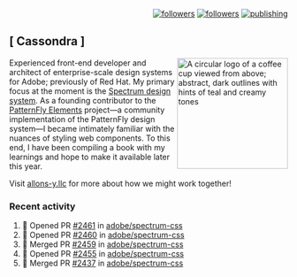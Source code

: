 <p align="right"><a rel="me" href="https://front-end.social/@castastrophe">
    <img alt="followers" title="Follow me on Mastodon" src="https://img.shields.io/mastodon/follow/109297102751309835?domain=https%3A%2F%2Ffront-end.social&label=Follow&logo=mastodon&logoColor=white&style=for-the-badge&labelColor=008080&color=006969"/></a>
  <a href="https://codepen.io/castastrophe/">
    <img alt="followers" title="Follow me on CodePen" src="https://img.shields.io/badge/16-1?color=640464&labelColor=7c007c&style=for-the-badge&logo=codepen&label=Follow"/></a>
<a href="https://castastrophe.medium.com/">
    <img alt="publishing" title="View articles on Medium" src="https://img.shields.io/badge/107-1?color=666&labelColor=444&label=subscribe&logo=medium&logoColor=white&style=for-the-badge"/></a>
</p>

## [&nbsp;Cassondra&nbsp;]

<img align="right" src="https://github-production-user-asset-6210df.s3.amazonaws.com/1840295/253016758-ba468774-1cd3-42c2-8f43-947b5eeb5edf.png" height="200" alt="A circular logo of a coffee cup viewed from above; abstract, dark outlines with hints of teal and creamy tones">

Experienced front-end developer and architect of enterprise-scale design systems for Adobe; previously of Red Hat. My primary focus at the moment is the [Spectrum design system](https://github.com/adobe/spectrum-css). As a founding contributor to the [PatternFly&nbsp;Elements](https://github.com/patternfly/patternfly-elements) project&mdash;a community implementation of the PatternFly design system&mdash;I became intimately familiar with the nuances of styling web components. To this end, I have been compiling a book with my learnings and hope to make it available later this year.

Visit [allons-y.llc](http://allons-y.llc/) for more about how we might work together!

### Recent activity

<!--START_SECTION:activity-->
1. 💪 Opened PR [#2461](https://github.com/adobe/spectrum-css/pull/2461) in [adobe/spectrum-css](https://github.com/adobe/spectrum-css)
2. 💪 Opened PR [#2460](https://github.com/adobe/spectrum-css/pull/2460) in [adobe/spectrum-css](https://github.com/adobe/spectrum-css)
3. 🎉 Merged PR [#2459](https://github.com/adobe/spectrum-css/pull/2459) in [adobe/spectrum-css](https://github.com/adobe/spectrum-css)
4. 💪 Opened PR [#2455](https://github.com/adobe/spectrum-css/pull/2455) in [adobe/spectrum-css](https://github.com/adobe/spectrum-css)
5. 🎉 Merged PR [#2437](https://github.com/adobe/spectrum-css/pull/2437) in [adobe/spectrum-css](https://github.com/adobe/spectrum-css)
<!--END_SECTION:activity-->
